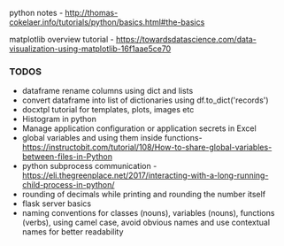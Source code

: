 python notes -  http://thomas-cokelaer.info/tutorials/python/basics.html#the-basics

matplotlib overview tutorial - https://towardsdatascience.com/data-visualization-using-matplotlib-16f1aae5ce70


### TODOS
* dataframe rename columns using dict and lists
* convert dataframe into list of dictionaries using df.to_dict('records')
* docxtpl tutorial for templates, plots, images etc
* Histogram in python
* Manage application configuration or application secrets in Excel  
* global variables and using them inside functions- https://instructobit.com/tutorial/108/How-to-share-global-variables-between-files-in-Python
* python subprocess communication - https://eli.thegreenplace.net/2017/interacting-with-a-long-running-child-process-in-python/
* rounding of decimals while printing and rounding the number itself
* flask server basics
* naming conventions for classes (nouns), variables (nouns), functions (verbs), using camel case, avoid obvious names and use contextual names for better readability



<!--stackedit_data:
eyJoaXN0b3J5IjpbMTkyNDI2Mzk4OCwxMzkxMzk0MDYwLDEyNT
gyODYyMzcsLTg5MDIzOTEwMCwtMTE0NDkxMTQzNywtMzY0NTg4
MTM2LC0xNjA3NTU2NDY4LC0xMTkzOTg5ODcwLDk5MDUxMzExMS
wtODgxMTM4MzgxLC05ODk0NzcyNjEsLTIwNTY0MDU1NTAsLTk3
ODY3MzQxLC0zMjM5ODgxNDksLTE5MjM3NjM5NDcsMzk0NTM3OD
Y5LC0xMzkxNDk1NjA1LC0yMjE4ODk5NzUsNjYxNjc0MDE0LDky
Njc5NTMwNF19
-->